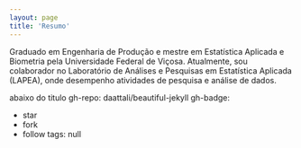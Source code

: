 ```yaml
---
layout: page
title: 'Resumo'
---
```


Graduado em Engenharia de Produção e mestre em Estatística Aplicada e Biometria pela Universidade Federal de Viçosa. Atualmente, sou colaborador no Laboratório de Análises e Pesquisas em Estatística Aplicada (LAPEA), onde desempenho atividades de pesquisa e análise de dados. 

abaixo do titulo
gh-repo: daattali/beautiful-jekyll
gh-badge:
  - star
  - fork
  - follow
tags: null
